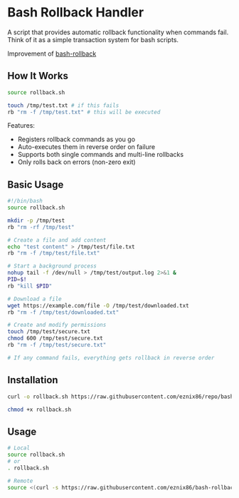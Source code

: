 # Bash Rollback Handler

A script that provides automatic rollback functionality when commands fail. Think of it as a simple transaction system for bash scripts.

Improvement of [bash-rollback](https://github.com/siilike/bash-rollback.git)

## How It Works

```bash
source rollback.sh

touch /tmp/test.txt # if this fails
rb "rm -f /tmp/test.txt" # this will be executed
```

Features:

- Registers rollback commands as you go
- Auto-executes them in reverse order on failure
- Supports both single commands and multi-line rollbacks
- Only rolls back on errors (non-zero exit)

## Basic Usage

```bash
#!/bin/bash
source rollback.sh

mkdir -p /tmp/test
rb "rm -rf /tmp/test"

# Create a file and add content
echo "test content" > /tmp/test/file.txt
rb "rm -f /tmp/test/file.txt"

# Start a background process
nohup tail -f /dev/null > /tmp/test/output.log 2>&1 & 
PID=$!
rb "kill $PID"

# Download a file
wget https://example.com/file -O /tmp/test/downloaded.txt
rb "rm -f /tmp/test/downloaded.txt"

# Create and modify permissions
touch /tmp/test/secure.txt
chmod 600 /tmp/test/secure.txt
rb "rm -f /tmp/test/secure.txt"

# If any command fails, everything gets rollback in reverse order
```

## Installation

```sh
curl -o rollback.sh https://raw.githubusercontent.com/eznix86/repo/bash-rollback/rollback.sh

chmod +x rollback.sh
```

## Usage

```sh
# Local
source rollback.sh
# or
. rollback.sh

# Remote
source <(curl -s https://raw.githubusercontent.com/eznix86/bash-rollback/main/rollback.sh)
```
